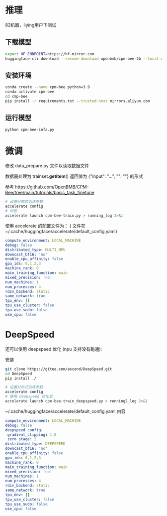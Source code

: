 # 推理

82机器，liying用户下测试

## 下载模型

```bash
export HF_ENDPOINT=https://hf-mirror.com
huggingface-cli download --resume-download openbmb/cpm-bee-2b --local-dir /share/liying/models/cpm-bee-2b
```

## 安装环境
```bash
conda create --name cpm-bee python=3.9
conda activate cpm-bee
cd cmp-bee
pip install -r requirements.txt --trusted-host mirrors.aliyun.com
```

## 运行模型

```bash
python cpm-bee-infa.py
```

# 微调

修改 data_prepare.py 文件以读取数据文件

数据需处理为 trainset.__getitem__() 返回值为 {"input": "...", "<ans>": ""} 的形式

参考 https://github.com/OpenBMB/CPM-Bee/tree/main/tutorials/basic_task_finetune

```bash
# 设置分布式训练参数
accelerate config
# 训练
accelerate launch cpm-bee-train.py > running_log 2>&1
```

使用 accelerate 的配置文件为：
( 文件在 ~/.cache/huggingface/accelerate/default_config.yaml)

```yaml
compute_environment: LOCAL_MACHINE
debug: false
distributed_type: MULTI_NPU
downcast_bf16: 'no'
enable_cpu_affinity: false
gpu_ids: 0,1,2,3
machine_rank: 0
main_training_function: main
mixed_precision: 'no'
num_machines: 1
num_processes: 4
rdzv_backend: static
same_network: true
tpu_env: []
tpu_use_cluster: false
tpu_use_sudo: false
use_cpu: false
```

# DeepSpeed

还可以使用 deepspeed 优化 (npu 支持没有跑通):

安装 

```bash
git clone https://gitee.com/ascend/DeepSpeed.git
cd DeepSpeed
pip install ./
```


```bash
# 设置分布式训练参数
accelerate config
# 使用 deepspeed 优化后
accelerate launch cpm-bee-train_deepspeed.py > running2_log 2>&1
```

~/.cache/huggingface/accelerate/default_config.yaml 内容

```yaml
compute_environment: LOCAL_MACHINE
debug: false
deepspeed_config:
 gradient_clipping: 1.0
 zero_stage: 2
distributed_type: DEEPSPEED
downcast_bf16: 'no'
enable_cpu_affinity: false
gpu_ids: 0,1,2,3
machine_rank: 0
main_training_function: main
mixed_precision: 'no'
num_machines: 1
num_processes: 4
rdzv_backend: static
same_network: true
tpu_env: []
tpu_use_cluster: false
tpu_use_sudo: false
use_cpu: false
```